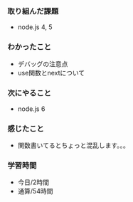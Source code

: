 ### 取り組んだ課題
- node.js 4, 5
### わかったこと
- デバッグの注意点
- use関数とnextについて
### 次にやること
- node.js 6
### 感じたこと
- 関数書いてるとちょっと混乱します。。。
### 学習時間
- 今日/2時間
- 通算/54時間
